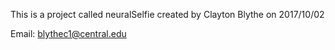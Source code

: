 

This is a project called neuralSelfie created by Clayton Blythe on 2017/10/02

Email: blythec1@central.edu

